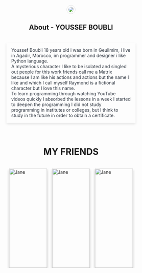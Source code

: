 <style type="text/css">
	*{}
	#name:hover{color: #00a8ff}
	.drrT{padding: 5px;box-shadow: 0 4px 8px 0 rgba(0, 0, 0, 0.1); color: #2f3640;}
	#AsA:hover{box-shadow: 0 4px 8px 0 rgba(44, 62, 80,0.5);}
	html {
  box-sizing: border-box;
}

*, *:before, *:after {
  box-sizing: inherit;
}

.column {
  float: left;
  width: 33.3%;
  height: 310px ;
  padding: 0 8px;
}

@media screen and (max-width: 650px) {
  .column {
    width: 100%;
    display: block;
  }
}

.card {
  box-shadow: 0 4px 8px 0 rgba(0, 0, 0, 0.2);
}


.container {
  padding: 0 16px;
}

.container::after, .row::after {
  content: "";
  clear: both;
  display: table;
}

.title {
  color: grey;
}

.button {
  border: none;
  outline: 0;
  display: inline-block;
  padding: 8px;
  color: white;
  background-color: #00a8ff;
  text-align: center;
  cursor: pointer;
  width: 100%;
}

.button:hover {
  background-color: #0097e6;
}
</style>
<br />
<center><img id="AsA" style="border-radius: 50%;  border: 1px solid #ddd;  padding: 5px;" src="https://avatars0.githubusercontent.com/u/26576840?s=460&v=4">
<h2 id="name">About - YOUSSEF BOUBLI</h2>
<br />
<div class="drrT">
	<p style="text-align: left;margin: 10px">Youssef Boubli 18 years old i was born in Geuilmim, i live in Agadir, Morocco, im programmer and designer i like Python language. <br /> 
		A mysterious character I like to be isolated and singled out people for this work friends call me a Matrix because I am like his actions and actions but the name I like and which I call myself Raymond is a fictional character but I love this name. <br />
		To learn programming through watching YouTube videos quickly I absorbed the lessons in a week I started to deepen the programming I did not study programming in institutes or colleges, but I think to study in the future in order to obtain a certificate. <br />
	</p>
</div>
</center>

<br />
<br />
<center><h1>MY FRIENDS</h1></center>
<br />
<div class="row">

  <div class="column">
    <div class="card">
      <img src="https://avatars0.githubusercontent.com/u/26576840?s=460&v=4" alt="Jane" style="width:100%">
      <div class="container">
        <center><h4>Youssef Boubli</h4></center>
        <center><p class="title">SITE MANAGER</p></center><br />
      </div>
    </div>
  </div>

  <div class="column">
    <div class="card">
      <img src="https://scontent.frak1-2.fna.fbcdn.net/v/t1.0-9/48364607_1980139505409603_5721490513853415424_n.jpg?_nc_cat=102&_nc_ht=scontent.frak1-2.fna&oh=e034197f4412c8d7bb868640a48c5b9f&oe=5D23AE2A" alt="Jane" style="width:100%">
      <div class="container">
        <center><h4>Taib Boumediane</h4></center>
        <center><p class="title">WRITER</p></center><br />
      </div>
    </div>
  </div>

  <div class="column">
    <div class="card">
      <img src="https://scontent.frak1-2.fna.fbcdn.net/v/t1.0-9/52989682_272125973679134_5957723168356433920_n.jpg?_nc_cat=109&_nc_ht=scontent.frak1-2.fna&oh=2063c7d8b05e0e584070f0489eb7090b&oe=5CE875AF" alt="Jane" style="width:100%">
      <div class="container">
        <center><h4>Hamza Al Azizi</h4></center>
        <center><p class="title">SOFTWARE ENGINEER</p></center><br />
      </div>
    </div>
  </div>

 
<br />
<br />
<br />
<br />
<br />
<br />
</div>
